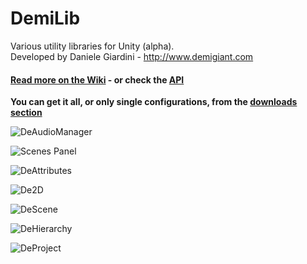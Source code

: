 # DemiLib
Various utility libraries for Unity (alpha).  
Developed by Daniele Giardini - http://www.demigiant.com

#### [Read more on the Wiki](https://github.com/Demigiant/demilib/wiki) - or check the [API](http://demigiant.github.io/apis/demilib/html/namespace_d_g.html)

**You can get it all, or only single configurations, from the [downloads section](https://github.com/Demigiant/demilib/wiki/Downloads)**

![DeAudioManager](screenshots/DeAudioManager_inspector.png "DeAudioManager")

![Scenes Panel](screenshots/DeEditorTools_scenespanel.png "Scenes Panel")

![DeAttributes](screenshots/DeAttributes_examples.png "DeAttributes")

![De2D](screenshots/animated/De2D_autoSorter.gif "De2D")

![DeScene](screenshots/animated/DeEditorTools_sceneContextMenu_align.gif "DeScene")

![DeHierarchy](screenshots/animated/DeEditorTools_deHierarchy_colors.gif "DeHierarchy")

![DeProject](screenshots/animated/DeEditorTools_deProject_02.gif "DeProject")
